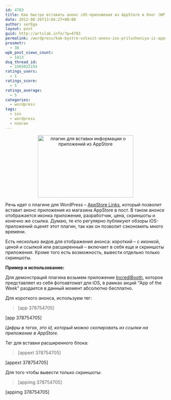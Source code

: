```yaml
---
id: 4783
title: Как быстро вставить анонс iOS-приложения из AppStore в блог (WP)
date: 2012-08-26T13:04:27+00:00
author: serEga
layout: post
guid: http://artslab.info/?p=4783
permalink: /wordpress/kak-bystro-vstavit-anons-ios-prilozheniya-iz-appstore-v-blog-wp/
prosmotr:
  - 38
wpb_post_views_count:
  - 1413
dsq_thread_id:
  - 1565022154
ratings_users:
  - 1
ratings_score:
  - 5
ratings_average:
  - 5
categories:
  - wordpress
tags:
  - ios
  - wordpress
  - плагин
---
```

<center>
  <a href="{{site.img_cdn}}/appstore_wordpress.png"><img src="{{site.img_cdn}}/appstore_wordpress-300x196.png" alt="плагин для вставки информации о приложений из AppStore" title="appstore_wordpress" width="300" height="196" class="aligncenter size-medium wp-image-4981" srcset="{{site.img_cdn}}/appstore_wordpress-300x196.png 300w, {{site.img_cdn}}/appstore_wordpress.png 640w" sizes="(max-width: 300px) 100vw, 300px" /></a>
</center>

Речь идет о плагине для WordPress &#8211; [AppStore Links](http://wordpress.org/extend/plugins/appstore/), который позволит вставит анонс приложения из магазина AppStore в пост. В таком анонсе отображается иконка приложения, разработчик, цена, скриншоты и конечно же ссылка. Думаю, те кто регулярно публикуют обзоры iOS-приложений оценят этот плагин, так как он позволит сэкономить много времени.

Есть несколько видов для отображения анонса: короткий &#8211; с иконкой, ценой и ссылкой или расширенный &#8211; включает в себя еще и скриншоты приложения. Кроме того есть возможность, вывести отдельно только скриншоты.

<!--more-->

**Пример и использование:**

Для демонстраций плагина возьмем приложение [IncrediBooth](http://itunes.apple.com/us/app/incredibooth/id378754705), которое представляет из себя фотоавтомат для iOS, в рамках акций &#8220;App of the Week&#8221; раздается в данный момент абсолютно бесплатно.

Для короткого анонса, используем тег:

> &#091;app 378754705&#093;

[app 378754705]

_Цифры в тегах, это id, который можно скопировать из ссылки на приложение в AppStore._

Тег для вставки расширенного блока:

> &#091;appext 378754705&#093;

[appext 378754705]

Для того чтобы вывести только скриншоты:

> &#091;appimg 378754705&#093;

[appimg 378754705]